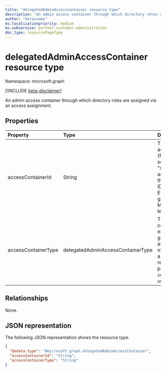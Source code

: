 ```yaml
---
title: "delegatedAdminAccessContainer resource type"
description: "An admin access container through which directory roles are assigned via an access assignment."
author: "koravvams"
ms.localizationpriority: medium
ms.subservice: partner-customer-administration
doc_type: resourcePageType
---
```


# delegatedAdminAccessContainer resource type

Namespace: microsoft.graph

[!INCLUDE [beta-disclaimer](../../includes/beta-disclaimer.md)]

An admin access container through which directory roles are assigned via an access assignment.

## Properties
|Property|Type|Description|
|:---|:---|:---|
|accessContainerId|String|The identifier of the access container (for example, a security group). For "securityGroup" access containers, this must be a valid ID of a Microsoft Entra security group in the Microsoft partner's tenant.|
|accessContainerType|delegatedAdminAccessContainerType|The type of access container (for example, security group) that will be assigned one or more roles through a delegated admin relationship. The possible values are: `securityGroup`, `unknownFutureValue`.|

## Relationships
None.

## JSON representation
The following JSON representation shows the resource type.
<!-- {
  "blockType": "resource",
  "@odata.type": "microsoft.graph.delegatedAdminAccessContainer"
}
-->
``` json
{
  "@odata.type": "#microsoft.graph.delegatedAdminAccessContainer",
  "accessContainerId": "String",
  "accessContainerType": "String"
}
```
